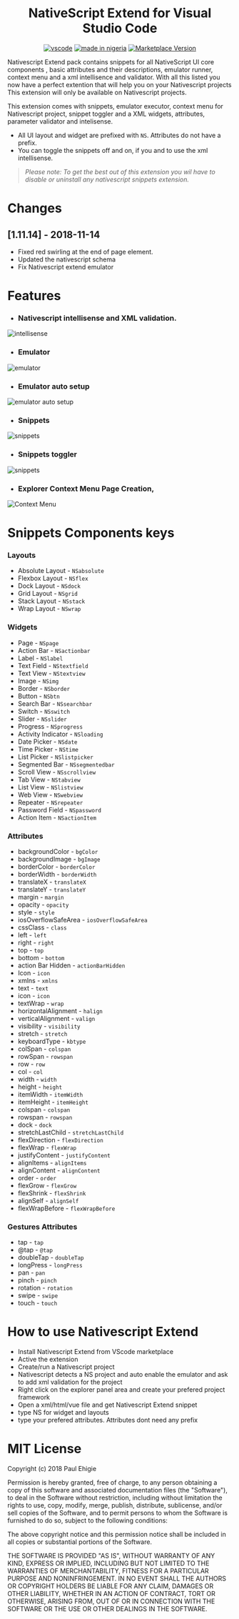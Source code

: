 <div align="center">
<h1>NativeScript Extend for Visual Studio Code</h1>

[![vscode](https://img.shields.io/badge/vscode-v1.28+-373277.svg?style=for-the-badge)](https://code.visualstudio.com/updates/v1_28) [![made in nigeria](https://img.shields.io/badge/made%20in-nigeria-008751.svg?style=for-the-badge)](https://github.com/acekyd/made-in-nigeria) [![Marketplace Version](https://vsmarketplacebadge.apphb.com/version/paul-ehigie-paul.nativescript-extend.svg?style=for-the-badge "Current Release")](https://marketplace.visualstudio.com/items?itemName=paul-ehigie-paul.nativescript-extend)

</div>
Nativescript Extend pack contains snippets for all NativeScript UI core components , basic attributes and their descriptions, emulator runner, context menu and a xml intellisence and validator. With all this listed you now have a perfect extention that will help you on your Nativescript projects This extension will only be available on Nativescript projects.

This extension comes with snippets, emulator executor, context menu for Nativescript project, snippet toggler and a XML widgets, attributes, parameter validator and intelisense.

* All UI layout and widget are prefixed with `NS`. Attributes do not have a prefix.
* You can toggle the snippets off and on, if you and to use the xml intellisense.


> *Please note: To get the best out of this extension you wil have to disable or uninstall any nativescript snippets extension.*

# Changes

## [1.11.14] - 2018-11-14

- Fixed red swirling at the end of page element.
- Updated the nativescript schema
- Fix Nativescript extend emulator 


# Features
- ### Nativescript intellisense and XML validation.
![intellisense](https://github.com/ehigiepaul/vscode-nativescript-extend/raw/master/image/intellisense.gif)
- ### Emulator
![emulator](https://github.com/ehigiepaul/vscode-nativescript-extend/raw/master/image/emulator.gif)
- ### Emulator auto setup
![emulator auto setup](https://github.com/ehigiepaul/vscode-nativescript-extend/raw/master/image/auto%20setup.gif)
- ### Snippets
![snippets](https://github.com/ehigiepaul/vscode-nativescript-extend/raw/master/image/snippets.gif)
- ### Snippets toggler
![snippets](https://github.com/ehigiepaul/vscode-nativescript-extend/raw/master/image/toggle%20snippets.gif)
- ### Explorer Context Menu Page Creation,
![Context Menu](https://github.com/ehigiepaul/vscode-nativescript-extend/raw/master/image/cm.gif)


# Snippets Components keys

### Layouts

- Absolute Layout - `NSabsolute`
- Flexbox Layout - `NSflex`
- Dock Layout - `NSdock`
- Grid Layout - `NSgrid`
- Stack Layout - `NSstack`
- Wrap Layout - `NSwrap`

### Widgets

- Page - `NSpage`
- Action Bar - `NSactionbar`
- Label - `NSlabel`
- Text Field - `NStextfield`
- Text View - `NStextview`
- Image - `NSimg`
- Border - `NSborder`
- Button - `NSbtn`
- Search Bar - `NSsearchbar`
- Switch - `NSswitch`
- Slider - `NSslider`
- Progress - `NSprogress`
- Activity Indicator - `NSloading`
- Date Picker - `NSdate`
- Time Picker - `NStime`
- List Picker - `NSlistpicker`
- Segmented Bar - `NSsegmentedbar`
- Scroll View - `NSscrollview`
- Tab View - `NStabview`
- List View - `NSlistview`
- Web View - `NSwebview`
- Repeater - `NSrepeater`
- Password Field - `NSpassword`
- Action Item - `NSactionItem`

### Attributes

- backgroundColor - `bgColor`
- backgroundImage - `bgImage`
- borderColor - `borderColor`
- borderWidth - `borderWidth`
- translateX - `translateX`
- translateY - `translateY`
- margin - `margin`
- opacity - `opacity`
- style - `style`
- iosOverflowSafeArea - `iosOverflowSafeArea`
- cssClass - `class`
- left - `left`
- right - `right`
- top - `top`
- bottom - `bottom`
- action Bar Hidden - `actionBarHidden`
- Icon - `icon`
- xmlns - `xmlns`
- text - `text`
- icon - `icon`
- textWrap - `wrap`
- horizontalAlignment - `halign`
- verticalAlignment - `valign`
- visibility - `visibility`
- stretch - `stretch`
- keyboardType - `kbtype`
- colSpan - `colspan`
- rowSpan - `rowspan`
- row - `row`
- col - `col`
- width - `width`
- height - `height`
- itemWidth - `itemWidth`
- itemHeight - `itemHeight`
- colspan - `colspan`
- rowspan - `rowspan`
- dock - `dock`
- stretchLastChild - `stretchLastChild`
- flexDirection - `flexDirection`
- flexWrap - `flexWrap`
- justifyContent - `justifyContent`
- alignItems - `alignItems`
- alignContent - `alignContent`
- order - `order`
- flexGrow - `flexGrow`
- flexShrink - `flexShrink`
- alignSelf - `alignSelf`
- flexWrapBefore - `flexWrapBefore`

### Gestures Attributes

- tap - `tap`
- @tap - `@tap`
- doubleTap - `doubleTap`
- longPress - `longPress`
- pan - `pan`
- pinch - `pinch`
- rotation - `rotation`
- swipe - `swipe`
- touch - `touch`

# How to use Nativescript Extend 

- Install Nativescript Extend from VScode marketplace
- Active the extension
- Create/run a Nativescript project
- Nativescript detects a NS project and auto enable the emulator and ask to add xml validation for the project
- Right click on the explorer panel area and create your prefered project framework
- Open a xml/html/vue file and get Nativescript Extend snippet
- type NS for widget and layouts
- type your prefered attributes. Attributes dont need any prefix

# MIT License

Copyright (c) 2018 Paul Ehigie

Permission is hereby granted, free of charge, to any person obtaining a copy
of this software and associated documentation files (the "Software"), to deal
in the Software without restriction, including without limitation the rights
to use, copy, modify, merge, publish, distribute, sublicense, and/or sell
copies of the Software, and to permit persons to whom the Software is
furnished to do so, subject to the following conditions:

The above copyright notice and this permission notice shall be included in all
copies or substantial portions of the Software.

THE SOFTWARE IS PROVIDED "AS IS", WITHOUT WARRANTY OF ANY KIND, EXPRESS OR
IMPLIED, INCLUDING BUT NOT LIMITED TO THE WARRANTIES OF MERCHANTABILITY,
FITNESS FOR A PARTICULAR PURPOSE AND NONINFRINGEMENT. IN NO EVENT SHALL THE
AUTHORS OR COPYRIGHT HOLDERS BE LIABLE FOR ANY CLAIM, DAMAGES OR OTHER
LIABILITY, WHETHER IN AN ACTION OF CONTRACT, TORT OR OTHERWISE, ARISING FROM,
OUT OF OR IN CONNECTION WITH THE SOFTWARE OR THE USE OR OTHER DEALINGS IN THE
SOFTWARE.
